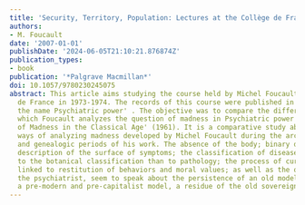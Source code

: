 ```yaml
---
title: 'Security, Territory, Population: Lectures at the Collège de France,'
authors:
- M. Foucault
date: '2007-01-01'
publishDate: '2024-06-05T21:10:21.876874Z'
publication_types:
- book
publication: '*Palgrave Macmillan*'
doi: 10.1057/9780230245075
abstract: This article aims studying the course held by Michel Foucault at the Collège
  de France in 1973-1974. The records of this course were published in 2003 under
  the name Psychiatric power' . The objective was to compare the different ways in
  which Foucault analyzes the question of madness in Psychiatric power' and in History
  of Madness in the Classical Age' (1961). It is a comparative study about the different
  ways of analyzing madness developed by Michel Foucault during the archeological
  and genealogic periods of his work. The absence of the body; binary diagnosis; the
  description of the surface of symptoms; the classification of diseases more similar
  to the botanical classification than to pathology; the process of cure directly
  linked to restitution of behaviors and moral values; as well as the over-power of
  the psychiatrist, seem to speak about the persistence of an old model of power,
  a pre-modern and pre-capitalist model, a residue of the old sovereign power.
---
```

